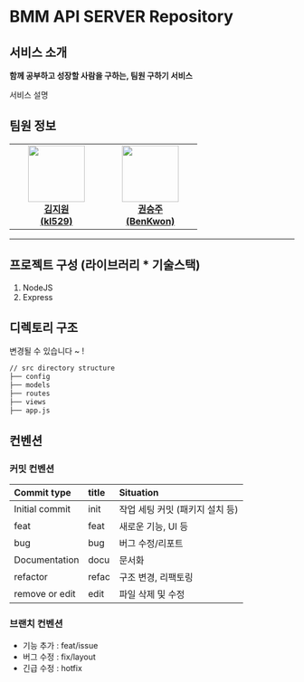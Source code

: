 
# BMM API SERVER Repository

## 서비스 소개
**함께 공부하고 성장할 사람을 구하는, 팀원 구하기 서비스**

서비스 설명
    
    
## 팀원 정보
<table>
    <tr align="center">
        <td style="min-width: 150px;">
            <a href="https://github.com/kl529">
              <img src="https://github.com/kl529.png" width="100">
              <br />
              <b>김지원 <br> (kl529)</b>
            </a>
        </td>
        <td style="min-width: 150px;">
            <a href="https://github.com/BenKwonr">
              <img src="https://github.com/BenKwon.png" width="100">
              <br />
              <b>권승주 <br> (BenKwon)</b>
            </a> 
        </td>
    </tr>
</table>

---

## 프로젝트 구성 (라이브러리 * 기술스택)

1. NodeJS
2. Express

## 디렉토리 구조

변경될 수 있습니다 ~ !

```bash
// src directory structure
├── config
├── models
├── routes
├── views
├── app.js
``` 

## 컨벤션
### 커밋 컨벤션 
|   Commit type              | title                                         | Situation |
|:---------------------------|:----------------------------------------------|:----|
| Initial commit             | init                               | 작업 세팅 커밋 (패키지 설치 등) |
| feat                | feat                       | 새로운 기능, UI 등 | 
| bug                     | bug                                 |  버그 수정/리포트  |
| Documentation              | docu                             | 문서화 |
| refactor             | refac                           | 구조 변경, 리팩토링 |
| remove or edit        | edit                              |  파일 삭제 및 수정 |



### 브랜치 컨벤션

- 기능 추가 : feat/issue
- 버그 수정 : fix/layout
- 긴급 수정 : hotfix
